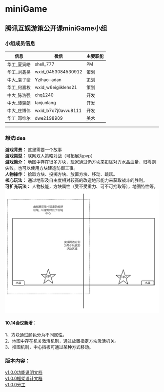 # miniGame
## 腾讯互娱游策公开课miniGame小组
### 小组成员信息

信息 | 微信 |主要职能
---|---|---
华工_夏寅皓 | shell_777 | PM
华工_刘鑫昊|wxid_0453084530912|策划
中大_袁子豪|Yzihao-adan|策划
华工_何嘉权|wxid_w6eigiiklehs21|策划
中大_陈浩强|chq1240|开发
中大_谭骏朗|tanjunlang|开发
中大_庄博伟|wxid_b7c7j0avvu8111|开发
华工_邓维尔| dwe2198909 | 美术
---
### 想法idea
**游戏背景：**  这里需要一个故事  
**游戏类型：**
联网双人策略对战（可拓展为pvp）  
**游戏简介：**
地图中存在很多方块，玩家通过仍方块来扣除对方水晶血量，归零则失败。也可以使用方块建造防御工事。  
**人物操作：**
拾取方块、投掷方块、放置方块、移动、跳跃。  
**核心玩法：**
通过地形及自由度相对较高的改造地形能力来获取战斗的胜利。  
**可扩充玩法：**
人物技能，方块属性（受不受重力、可不可拾取等），地图特性等。  
![image](Resource/miniGame示意图.png)  
#### 10.14会议新增：  
1、方块通过颜色分为不同属性。  
2、地图中存在机关激活机制，通过放置指定方块激活机关。  
3、推图机制，中心挡板可通过某种方式移动。
### 版本内容：  
[v1.0.0功能说明文档](Document/v1.0.0功能说明文档.md)  
[v1.0.0框架设计文档](Document/v1.0.0框架设计文档.md)  
[v1.0.0分工](Document/v1.0.0分工.md)
